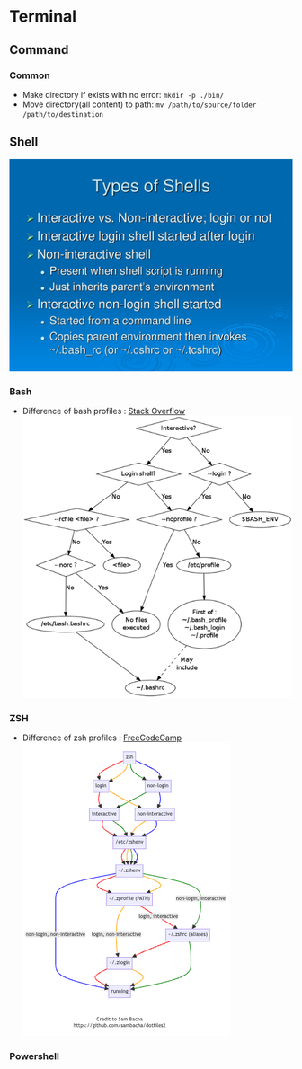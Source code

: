 # Terminal

## Command

### Common
- Make directory if exists with no error: `mkdir -p ./bin/`
- Move directory(all content) to path: `mv /path/to/source/folder /path/to/destination`

## Shell
![shell_type](shell_type.jpeg)

### Bash
- Difference of bash profiles : [Stack Overflow](https://stackoverflow.com/questions/18791486/differences-uses-and-similarities-between-bashrc-bash-profile-and-etc-profil) 
![bash_diagram](bash_diagram.png)

### ZSH
- Difference of zsh profiles : [FreeCodeCamp](https://www.freecodecamp.org/news/how-do-zsh-configuration-files-work/)  
![zsh_diagram](zsh_diagram.png)

### Powershell
